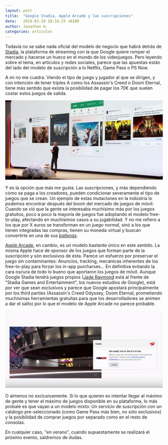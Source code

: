```yaml
---
layout: post
title:  "Google Stadia, Apple Arcade y las suscripciones"
date:   2019-03-29 20:16:23 +0100
author: Jonathan H.
categories: articulos
---
```

Todavía no se sabe nada oficial del modelo de negocio que habrá detrás de [Stadia](https://store.google.com/magazine/stadia), la plataforma de streaming con la que Google quiere romper el mercado y hacerse un hueco en el mundo de los videojuegos. Pero leyendo sobre el tema, en artículos y redes sociales, parece que las apuestas están del lado del modelo de suscripción a lo Netflix, Game Pass o PS Now.

A mi no me cuadra. Viendo el tipo de juego y jugador al que se dirigen, y con intención de tener triples A como los Assassin's Creed o Doom Eternal, tiene más sentido que exista la posibilidad de pagar los 70€ que suelen costar estos juegos de salida.

![Google Stadia section in Google Play!](/assets/images/stadia/google-stadia1.png)

Y es la opción que más me gusta. Las suscripciones, y más dependiendo cómo se paga a los creadores, pueden condicionar severamente el tipo de juegos que se crean. Un ejemplo de estas mutaciones en la indústria lo podemos encontrar después del boom del mercado de juegos de móvil: Cuando se vió que la gente se interesaba muchísimo más por los juegos gratuitos, poco a poco la mayoría de juegos fue adoptando el modelo free-to-play, afectando en muchísimos casos a su jugabilidad. Y no me refiero a los que por X euros se transforman en un juego normal, sinó a los que tienen integradas las compras, tienen su moneda virtual y buscan convertirte en una de sus [_ballenas_](https://kotaku.com/who-are-the-whales-driving-free-to-play-gaming-youd-1197333118).

[Apple Arcade](https://www.apple.com/newsroom/2019/03/apple-introduces-apple-arcade-the-worlds-first-game-subscription-service-for-mobile-desktop-and-the-living-room/), en cambio, es un modelo bastante único en este sentido. La misma Apple hace de sponsor de los juegos que forman parte de la suscripción y són exclusivos de ésta. Parece un esfuerzo por preservar el juego sin contaminantes: Anuncios, tracking, mecánicas inherentes de los free-to-play para forzar los in-app purcharses... En definitiva evitando la cara oscura de todo lo bueno que aportaron los juegos de móvil.
Aunque Google Stadia tendrá juegos propios ([Jade Raymond](https://en.wikipedia.org/wiki/Jade_Raymond) está al frente de "Stadia Games and Entertainment", los nuevos estudios de Google), está por ver que sean exclusivos y parece que Google apostará principalmente por los third parties (Assassin's Creed Odyssey, Doom Eternal, prometiendo muchísimas herramientas gratuitas para que los desarrolladores se animen a dar el salto) por lo que el modelo de Apple Arcade no parece probable.

![Get ready para las colas! ...a esperar toca](/assets/images/stadia/google-stadia2.png)

O almenos no exclusivamente. Si lo que quieren es intentar llegar al máximo de gente y tener el máximo de juegos disponible en su plataforma, lo más probale es que vayan a un modelo mixto: Un servicio de suscripción con un catálogo pre-seleccionado (como Game Pass más bien, no sólo exclusivos) y la posibilidad de comprar juegos por separado como en el resto de consolas.

En cualquier caso, "en verano", cuando supuestamente se realizará el próximo evento, saldremos de dudas.

